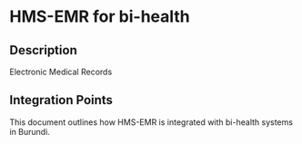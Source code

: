 # HMS-EMR for bi-health

## Description

Electronic Medical Records

## Integration Points

This document outlines how HMS-EMR is integrated with bi-health systems in Burundi.
